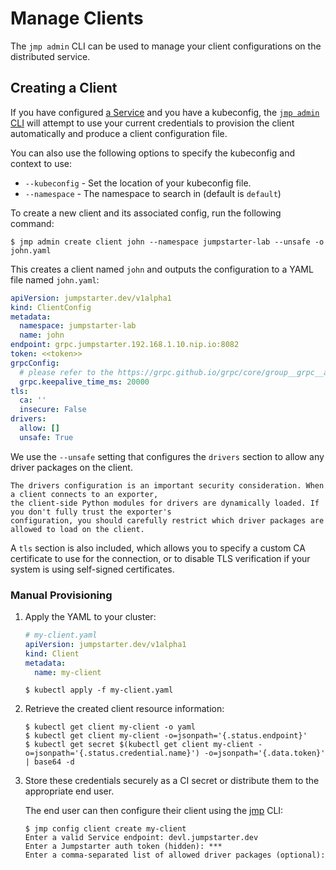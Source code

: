 # Manage Clients

The `jmp admin` CLI can be used to manage your client configurations on
the distributed service.

## Creating a Client

If you have configured [a Service](../introduction/service.md) and
you have a kubeconfig, the [`jmp admin`
CLI](reference/jmp-admin.md#jmp-admin-cli-reference) will attempt to use your
current credentials to provision the client automatically and produce a client
configuration file.

You can also use the following options to specify the kubeconfig and context to use:

- `--kubeconfig` - Set the location of your kubeconfig file.
- `--namespace` - The namespace to search in (default is `default`)

To create a new client and its associated config, run the following command:

```shell
$ jmp admin create client john --namespace jumpstarter-lab --unsafe -o john.yaml
```

This creates a client named `john` and outputs the configuration to a YAML file
named `john.yaml`:

```yaml
apiVersion: jumpstarter.dev/v1alpha1
kind: ClientConfig
metadata:
  namespace: jumpstarter-lab
  name: john
endpoint: grpc.jumpstarter.192.168.1.10.nip.io:8082
token: <<token>>
grpcConfig:
  # please refer to the https://grpc.github.io/grpc/core/group__grpc__arg__keys.html documentation
  grpc.keepalive_time_ms: 20000
tls:
  ca: ''
  insecure: False
drivers:
  allow: []
  unsafe: True
```

We use the `--unsafe` setting that configures the `drivers` section to allow any
driver packages on the client.

```{warning}
The drivers configuration is an important security consideration. When a client connects to an exporter, 
the client-side Python modules for drivers are dynamically loaded. If you don't fully trust the exporter's 
configuration, you should carefully restrict which driver packages are allowed to load on the client.
```

A `tls` section is also included, which allows you to specify a custom CA
certificate to use for the connection, or to disable TLS verification if your
system is using self-signed certificates.

### Manual Provisioning

1. Apply the YAML to your cluster:

    ```yaml
    # my-client.yaml
    apiVersion: jumpstarter.dev/v1alpha1
    kind: Client
    metadata:
      name: my-client
    ```

    ```shell
    $ kubectl apply -f my-client.yaml
    ```

2. Retrieve the created client resource information:

    ```shell
    $ kubectl get client my-client -o yaml
    $ kubectl get client my-client -o=jsonpath='{.status.endpoint}'
    $ kubectl get secret $(kubectl get client my-client -o=jsonpath='{.status.credential.name}') -o=jsonpath='{.data.token}' | base64 -d
    ```

3. Store these credentials securely as a CI secret or distribute them to the appropriate end user.

    The end user can then configure their client using the
    [jmp](./reference/jmp.md#jmp-cli-reference) CLI:

    ```shell
    $ jmp config client create my-client
    Enter a valid Service endpoint: devl.jumpstarter.dev
    Enter a Jumpstarter auth token (hidden): ***
    Enter a comma-separated list of allowed driver packages (optional):
    ```
